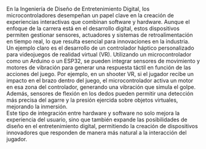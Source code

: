 En la Ingeniería de Diseño de Entretenimiento Digital, los microcontroladores desempeñan un papel clave en la creación de experiencias interactivas que combinan software y hardware. Aunque el enfoque de la carrera está en el desarrollo digital, estos dispositivos permiten gestionar sensores, actuadores y sistemas de retroalimentación en tiempo real, lo que resulta esencial para innovaciones en la industria.   
Un ejemplo claro es el desarrollo de un controlador háptico personalizado para videojuegos de realidad virtual (VR). Utilizando un microcontrolador como un Arduino o un ESP32, se pueden integrar sensores de movimiento y motores de vibración para generar una respuesta táctil en función de las acciones del juego. Por ejemplo, en un shooter VR, si el jugador recibe un impacto en el brazo dentro del juego, el microcontrolador activa un motor en esa zona del controlador, generando una vibración que simula el golpe. Además, sensores de flexión en los dedos pueden permitir una detección más precisa del agarre y la presión ejercida sobre objetos virtuales, mejorando la inmersión.  
Este tipo de integración entre hardware y software no solo mejora la experiencia del usuario, sino que también expande las posibilidades de diseño en el entretenimiento digital, permitiendo la creación de dispositivos innovadores que responden de manera más natural a la interacción del jugador.

